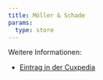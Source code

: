 ```yaml
---
title: Möller & Schade
params:
  type: store
---
```


Weitere Informationen:
* [Eintrag in der Cuxpedia](https://cuxpedia.de/index.php?title=M%C3%B6ller_%26_Schade)
